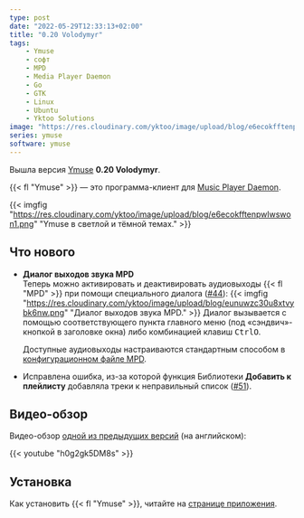 ```yaml
---
type: post
date: "2022-05-29T12:33:13+02:00"
title: "0.20 Volodymyr"
tags:
    - Ymuse
    - софт
    - MPD
    - Media Player Daemon
    - Go
    - GTK
    - Linux
    - Ubuntu
    - Yktoo Solutions
image: "https://res.cloudinary.com/yktoo/image/upload/blog/e6ecokfftenpwlwswon1.png"
series: ymuse
software: ymuse
---
```


Вышла версия [Ymuse](/software/ymuse) **0.20 Volodymyr**.

{{< fl "Ymuse" >}} — это программа-клиент для [Music Player Daemon](https://www.musicpd.org/).

{{< imgfig "https://res.cloudinary.com/yktoo/image/upload/blog/e6ecokfftenpwlwswon1.png" "Ymuse в светлой и тёмной темах." >}}

## Что нового

<!--more-->

* **Диалог выходов звука MPD**\
  Теперь можно активировать и деактивировать аудиовыходы {{< fl "MPD" >}} при помощи специального диалога ([#44](https://github.com/yktoo/ymuse/issues/44)):
{{< imgfig "https://res.cloudinary.com/yktoo/image/upload/blog/eunuwzc30u8xtvybk6nw.png" "Диалог выходов звука MPD." >}}
  Диалог вызывается с помощью соответствующего пункта главного меню (под «сэндвич»-кнопкой в заголовке окна) либо комбинацией клавиш <kbd>Ctrl</kbd><kbd>O</kbd>.

  Доступные аудиовыходы настраиваются стандартным способом в [конфигурационном файле MPD](https://mpd.readthedocs.io/en/stable/user.html#configuring-audio-outputs).

* Исправлена ошибка, из-за которой функция Библиотеки **Добавить к плейлисту** добавляла треки к неправильный список ([#51](https://github.com/yktoo/ymuse/issues/51)).

## Видео-обзор

Видео-обзор [одной из предыдущих версий](0799) (на английском):

{{< youtube "h0g2gk5DM8s" >}}

## Установка

Как установить {{< fl "Ymuse" >}}, читайте на [странице приложения](/software/ymuse).
